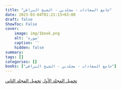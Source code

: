 ```yaml
---
title: "جامع السعادات - مجلدين - الشيخ النراقي"
date: 2023-03-04T01:21:13+03:00
draft: false
ShowToc: False
cover:
    image: img/1book.png
    alt: 'صورة'
    caption: ''
    hidden: false
summary: 
tags: []
categories: []
books: ["جامع السعادات - مجلدين - الشيخ النراقي"]
---
```


[تحميل المجلد الأول](https://files.akhlagona.com/bigfiles/1.pdf)
[تحميل المجلد الثاني](https://files.akhlagona.com/bigfiles/2.pdf)
